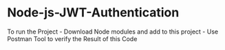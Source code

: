 # Node-js-JWT-Authentication

To run the Project - Download Node modules and add to this project  -
Use Postman Tool to verify the Result of this Code
